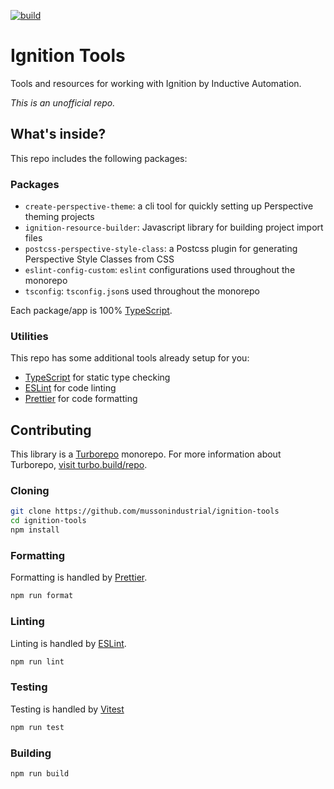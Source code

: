 [![build](https://github.com/mussonindustrial/ignition-tools/actions/workflows/build.js.yml/badge.svg)](https://github.com/mussonindustrial/ignition-tools/actions/workflows/build.js.yml)

# Ignition Tools

Tools and resources for working with Ignition by Inductive Automation.

_This is an unofficial repo._

## What's inside?

This repo includes the following packages:

### Packages

-   `create-perspective-theme`: a cli tool for quickly setting up Perspective theming projects
-   `ignition-resource-builder`: Javascript library for building project import files
-   `postcss-perspective-style-class`: a Postcss plugin for generating Perspective Style Classes from CSS
-   `eslint-config-custom`: `eslint` configurations used throughout the monorepo
-   `tsconfig`: `tsconfig.json`s used throughout the monorepo

Each package/app is 100% [TypeScript](https://www.typescriptlang.org/).

### Utilities

This repo has some additional tools already setup for you:

-   [TypeScript](https://www.typescriptlang.org/) for static type checking
-   [ESLint](https://eslint.org/) for code linting
-   [Prettier](https://prettier.io) for code formatting

## Contributing

This library is a [Turborepo] monorepo.
For more information about Turborepo, [visit turbo.build/repo](https://turbo.build/repo).

[Turborepo]: https://github.com/vercel/turbo

### Cloning

```sh
git clone https://github.com/mussonindustrial/ignition-tools
cd ignition-tools
npm install
```

### Formatting

Formatting is handled by [Prettier](https://prettier.io).

```sh
npm run format
```

### Linting

Linting is handled by [ESLint](https://eslint.org/).

```sh
npm run lint
```

### Testing

Testing is handled by [Vitest](https://github.com/vitest-dev/vitest)

```sh
npm run test
```

### Building

```sh
npm run build
```
